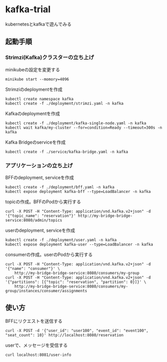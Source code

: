 # kafka-trial
kubernetesとkafkaで遊んでみる

## 起動手順

### Strimzi(Kafka)クラスターの立ち上げ

minikubeの設定を変更する
```shell
minikube start --momory=4096
```

Strimziのdeploymentを作成
```shell
kubectl create namespace kafka
kubectl create -f ./deployment/strimzi.yaml -n kafka
```

Kafkaのdeploymentを作成
```shell
kubectl create -f ./deployment/kafka-single-node.yaml -n kafka
kubectl wait kafka/my-cluster --for=condition=Ready --timeout=300s -n kafka
```

Kafka Bridgeのserviceを作成
```shell
kubectl create -f ./service/kafka-bridge.yaml -n kafka
```

### アプリケーションの立ち上げ

BFFのdeployment, serviceを作成
```shell
kubectl create -f ./deployment/bff.yaml -n kafka
kubectl expose deployment kafka-bff --type=LoadBalancer -n kafka
```

topicの作成。BFFのPodから実行する
```shell
curl -X POST -H "Content-Type: application/vnd.kafka.v2+json" -d '{"topic_name": "reservation"}' http://my-bridge-bridge-service:8080/admin/topics
```

userのdeployment, serviceを作成
```shell
kubectl create -f ./deployment/user.yaml -n kafka
kubectl expose deployment kafka-user --type=LoadBalancer -n kafka
```

consumerの作成。userのPodから実行する
```shell
curl -X POST -H "Content-Type: application/vnd.kafka.v2+json" -d '{"name": "consumer"}' \
    http://my-bridge-bridge-service:8080/consumers/my-group
curl -X POST -H "Content-Type: application/vnd.kafka.v2+json" -d '{"partitions": [{"topic": "reservation", "partition": 0}]}' \
    http://my-bridge-bridge-service:8080/consumers/my-group/instances/consumer/assignments
```

## 使い方
BFFにリクエストを送信する
```shell
curl -X POST -d '{"user_id": "user100", "event_id": "event100", "seat_count": 10}' http://localhost:8080/reservation
```

userで、メッセージを受信する
```shell
curl localhost:8081/user-info
```
